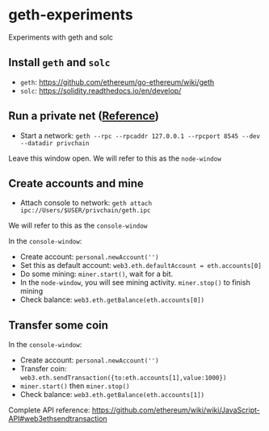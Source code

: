 # geth-experiments
Experiments with geth and solc

## Install `geth` and `solc`
- `geth`: https://github.com/ethereum/go-ethereum/wiki/geth 
- `solc`: https://solidity.readthedocs.io/en/develop/

## Run a private net ([Reference](https://medium.com/taipei-ethereum-meetup/a-complete-guide-on-building-a-smart-contract-on-a-private-net-in-ethereum-726851c7c044))
- Start a network: `geth --rpc --rpcaddr 127.0.0.1 --rpcport 8545 --dev --datadir privchain`

Leave this window open. We will refer to this as the `node-window`

## Create accounts and mine
- Attach console to network: `geth attach ipc://Users/$USER/privchain/geth.ipc`

We will refer to this as the `console-window`

In the `console-window`:
- Create account: `personal.newAccount('')`
- Set this as default account: `web3.eth.defaultAccount = eth.accounts[0]`
- Do some mining: `miner.start()`, wait for a bit. 
- In the `node-window`, you will see mining activity. `miner.stop()` to finish mining
- Check balance: `web3.eth.getBalance(eth.accounts[0])`

## Transfer some coin
In the `console-window`:
- Create account: `personal.newAccount('')`
- Transfer coin: `web3.eth.sendTransaction({to:eth.accounts[1],value:1000})`
- `miner.start()` then `miner.stop()`
- Check balance: `web3.eth.getBalance(eth.accounts[1])`

Complete API reference: https://github.com/ethereum/wiki/wiki/JavaScript-API#web3ethsendtransaction


